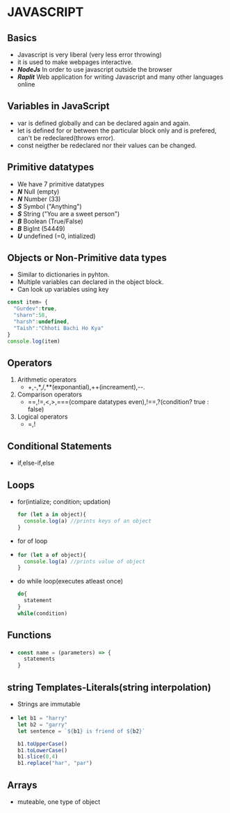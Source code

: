 # JAVASCRIPT

## Basics
- Javascript is very liberal (very less error throwing)
- it is used to make webpages interactive.
- ***NodeJs***  In order to use javascript outside the browser
- ***Raplit*** Web application for writing Javascript and many other languages online


## Variables in JavaScript
- var is defined globally and can be declared again and again.
- let is defined for or between the particular block only and is prefered, can't be redeclared(throws error).  
- const neigther be redeclared nor their values can be changed.  

## Primitive datatypes
- We have 7 primitive datatypes
- ***N*** Null (empty)
- ***N*** Number (33)
- ***S*** Symbol ("Anything")
- ***S*** String ("You are a sweet person")
- ***B*** Boolean (True/False)
- ***B*** BigInt (54449)
- ***U*** undefined (=0, intialized)

## Objects or Non-Primitive data types  
- Similar to dictionaries in pyhton.
- Multiple variables can declared in the object block.
- Can look up variables using key

```javascript
const item= {
  "Gurdev":true,
  "sharn":58,
  "harsh":undefined,
  "Taish":"Chhoti Bachi Ho Kya"
}
console.log(item)
``` 
## Operators
1. Arithmetic operators
   - +,-,*,/,**(exponantial),++(increament),--.
2. Comparison operators
   - ==,!=,<,>,===(compare datatypes even),!==,?(condition? true : false)
3. Logical operators
   - =,!

## Conditional Statements
- if,else-if,else

## Loops
- for(intialize; condition; updation)
  ```javascript
  for (let a in object){
    console.log(a) //prints keys of an object
  }
  ```
- for of loop
- ```javascript
  for (let a of object){
    console.log(a) //prints value of object
  }
  ```
- do while loop(executes atleast once)
  ```javascript
  do{
    statement
  }  
  while(condition)

## Functions
- ```javascript
  const name = (parameters) => {
    statements 
  }

## string Templates-Literals(string interpolation)
- Strings are immutable
- ```javascript
  let b1 = "harry"
  let b2 = "garry"
  let sentence = `${b1} is friend of ${b2}`

  b1.toUpperCase()
  b1.toLowerCase()
  b1.slice(0,4)
  b1.replace("har", "par")
  ```

##  Arrays
- muteable, one type of object
  
